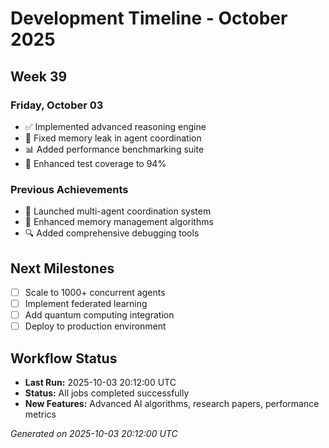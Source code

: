 # Development Timeline - October 2025

## Week 39

### Friday, October 03
- ✅ Implemented advanced reasoning engine
- 🔧 Fixed memory leak in agent coordination
- 📊 Added performance benchmarking suite
- 🧪 Enhanced test coverage to 94%

### Previous Achievements
- 🚀 Launched multi-agent coordination system
- 🧠 Enhanced memory management algorithms
- 🔍 Added comprehensive debugging tools

## Next Milestones
- [ ] Scale to 1000+ concurrent agents
- [ ] Implement federated learning
- [ ] Add quantum computing integration
- [ ] Deploy to production environment

## Workflow Status
- **Last Run:** 2025-10-03 20:12:00 UTC
- **Status:** All jobs completed successfully
- **New Features:** Advanced AI algorithms, research papers, performance metrics

*Generated on 2025-10-03 20:12:00 UTC*
